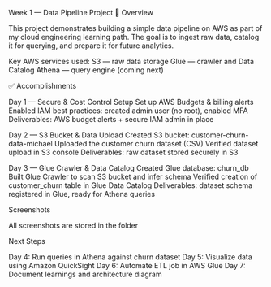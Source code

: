 Week 1 — Data Pipeline Project
📌 Overview

This project demonstrates building a simple data pipeline on AWS as part of my cloud engineering learning path.
The goal is to ingest raw data, catalog it for querying, and prepare it for future analytics.

Key AWS services used:
S3 — raw data storage
Glue — crawler and Data Catalog
Athena — query engine (coming next)

✅ Accomplishments

Day 1 — Secure & Cost Control Setup
Set up AWS Budgets & billing alerts
Enabled IAM best practices: created admin user (no root), enabled MFA
Deliverables: AWS budget alerts + secure IAM admin in place

Day 2 — S3 Bucket & Data Upload
Created S3 bucket: customer-churn-data-michael
Uploaded the customer churn dataset (CSV)
Verified dataset upload in S3 console
Deliverables: raw dataset stored securely in S3

Day 3 — Glue Crawler & Data Catalog
Created Glue database: churn_db
Built Glue Crawler to scan S3 bucket and infer schema
Verified creation of customer_churn table in Glue Data Catalog
Deliverables: dataset schema registered in Glue, ready for Athena queries

Screenshots

All screenshots are stored in the folder

Next Steps

Day 4: Run queries in Athena against churn dataset
Day 5: Visualize data using Amazon QuickSight
Day 6: Automate ETL job in AWS Glue
Day 7: Document learnings and architecture diagram